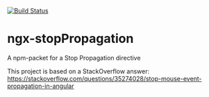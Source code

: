 [![Build Status](https://travis-ci.org/DanielHabenicht/ngx-stopPropagation.svg?branch=master)](https://travis-ci.org/DanielHabenicht/ngx-stopPropagation)

# ngx-stopPropagation

A npm-packet for a Stop Propagation directive

This project is based on a StackOverflow answer: https://stackoverflow.com/questions/35274028/stop-mouse-event-propagation-in-angular
